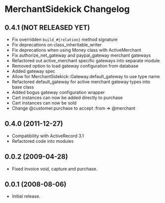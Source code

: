 # MerchantSidekick Changelog

## 0.4.1 (NOT RELEASED YET)

* Fix overridden `build_#{relation}` method signature
* Fix deprecations on class\_inheritable\_writer
* Fix deprecations when using Money class with ActiveMerchant
* Fix authorize\_net\_gateway and paypal_gateway merchant gateways
* Refactored out active_merchant specific gateways into separate module
* Removed option to load gateway configuration from database
* Added gateway spec
* Allow for MerchantSidekick::Gateway.default_gateway to use type name
* Refactored default_gateway for active merchant gateway types into base class
* Added bogus gateway configuration wrapper
* Cart instances can now be added directly to purchase
* Cart instances can now be sold
* Change @customer.purchase to accept :from => @merchant

## 0.4.0 (2011-12-27)

* Compatibility with ActiveRecord 3.1
* Refactored code into modules

## 0.0.2 (2009-04-28)

* Fixed invoice void, capture and purchase.

## 0.0.1 (2008-08-06)

* Initial release.